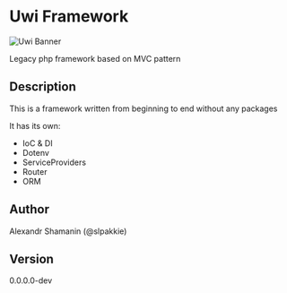 # Uwi Framework

<img src="https://akkie.cyou/files/uwi_banner.png" alt="Uwi Banner" />

Legacy php framework based on MVC pattern

## Description

This is a framework written from beginning to end without any packages

It has its own:

- IoC & DI
- Dotenv
- ServiceProviders
- Router
- ORM

## Author

Alexandr Shamanin (@slpakkie)

## Version

0.0.0.0-dev
